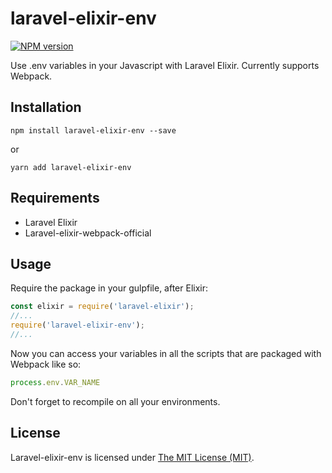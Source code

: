 # laravel-elixir-env

[![NPM version][npm-image]][npm-url]

Use .env variables in your Javascript with Laravel Elixir. 
Currently supports Webpack.


## Installation

`
npm install laravel-elixir-env --save
`

or

`
yarn add laravel-elixir-env
`

## Requirements

- Laravel Elixir
- Laravel-elixir-webpack-official


## Usage

Require the package in your gulpfile, after Elixir:

```javascript
const elixir = require('laravel-elixir');
//...
require('laravel-elixir-env');
//...
```

Now you can access your variables in all the scripts that are packaged with Webpack like so:

```javascript
process.env.VAR_NAME
```

Don't forget to recompile on all your environments. 

## License

Laravel-elixir-env is licensed under [The MIT License (MIT)](LICENSE.md). 


[npm-url]: https://www.npmjs.com/package/laravel-elixir-env
[npm-image]: https://badge.fury.io/js/laravel-elixir-env.svg
